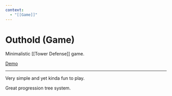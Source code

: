 ```yaml
---
context:
  - "[[Game]]"
---
```


# Outhold (Game)

Minimalistic [[Tower Defense]] game.

[Demo](https://tellusgames.itch.io/outhold)

---

Very simple and yet kinda fun to play.

Great progression tree system.
